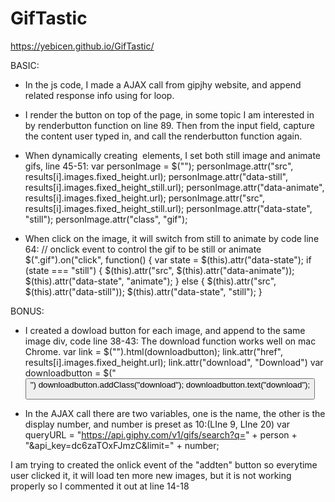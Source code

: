 # GifTastic
https://yebicen.github.io/GifTastic/


BASIC:
- In the js code, I made a AJAX call from gipjhy website, and append related response info using for loop.

- I render the button on top of the page, in some topic I am interested in by renderbutton function on line 89. Then from the input field, capture the content user typed in, and call the renderbutton function again.

- When dynamically creating <img> elements, I set both still image and animate gifs, line 45-51:
var personImage = $("<img>");
personImage.attr("src", results[i].images.fixed_height.url);
personImage.attr("data-still", results[i].images.fixed_height_still.url);
personImage.attr("data-animate", results[i].images.fixed_height.url);
personImage.attr("src", results[i].images.fixed_height_still.url);
personImage.attr("data-state", "still");
personImage.attr("class", "gif");

- When click on the image, it will switch from still to animate by code line 64:
// onclick event to control the gif to be still or animate
$(".gif").on("click", function() {
var state = $(this).attr("data-state");
if (state === "still") {
$(this).attr("src", $(this).attr("data-animate"));
$(this).attr("data-state", "animate");
} else {
$(this).attr("src", $(this).attr("data-still"));
$(this).attr("data-state", "still");
}

BONUS:
- I created a dowload button for each image, and append to the same image div, code line 38-43: The download function works well on mac Chrome.
var link = $("<a>").html(downloadbutton);
link.attr("href", results[i].images.fixed_height.url);
link.attr("download", "Download")
var downloadbutton = $("<button>")
downloadbutton.addClass("download");
downloadbutton.text("download");

- In the AJAX call there are two variables, one is the name, the other is the display number, and number is preset as 10:(LIne 9, LIne 20)
var queryURL = "https://api.giphy.com/v1/gifs/search?q=" +
person + "&api_key=dc6zaTOxFJmzC&limit=" + number;

I am trying to created the onlick event of the "addten" button so everytime user clicked it, it will load ten more new images, but it is not working properly so I commented it out at line 14-18

